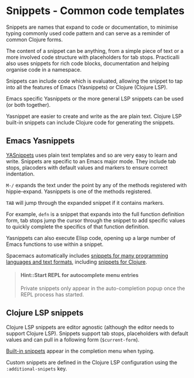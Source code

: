# Snippets - Common code templates

Snippets are names that expand to code or documentation, to minimise typing commonly used code pattern and can serve as a reminder of common Clojure forms.

The content of a snippet can be anything, from a simple piece of text or a more involved code structure with placeholders for tab stops. Practicalli also uses snippets for rich code blocks, documentation and helping organise code in a namespace.

Snippets can include code which is evaluated, allowing the snippet to tap into all the features of Emacs (Yasnippets) or Clojure (Clojure LSP).

Emacs specific Yasnippets or the more general LSP snippets can be used (or both together).

Yasnippet are easier to create and write as the are plain text.  Clojure LSP built-in snippets can include Clojure code for generating the snippets.


## Emacs Yasnippets

[YASnippets](https://github.com/joaotavora/yasnippet/blob/master/doc/index.org) uses plain text templates and so are very easy to learn and write.  Snippets are specific to an Emacs major mode.  They include tab stops, placoders with default values and markers to ensure correct indentation.

`M-/` expands the text under the point by any of the methods registered with hippie-expand. Yasnippets is one of the methods registered.

`TAB` will jump through the expanded snippet if it contains markers.

For example, `defn` is a snippet that expands into the full function definition form, tab stops jump the cursor through the snippet to add specific values to quickly complete the specifics of that function definition.

Yasnippets can also execute Elisp code, opening up a large number of Emacs functions to use within a snippet.

Spacemacs automatically includes [snippets for many programming languages and text formats](https://github.com/AndreaCrotti/yasnippet-snippets), including [snippets for Clojure](https://github.com/AndreaCrotti/yasnippet-snippets/tree/master/snippets/clojure-mode).

> #### Hint::Start REPL for autocomplete menu entries
> Private snippets only appear in the auto-completion popup once the REPL process has started.


## Clojure LSP snippets

Clojure LSP snippets are editor agnostic (although the editor needs to support Clojure LSP). Snippets support tab stops, placeholders with default values and can pull in a following form (`$current-form`).

[Built-in snippets](https://clojure-lsp.io/features/#snippets) appear in the completion menu when typing.

Custom snippets are defined in the Clojure LSP configuration using the `:additional-snipets` key.

